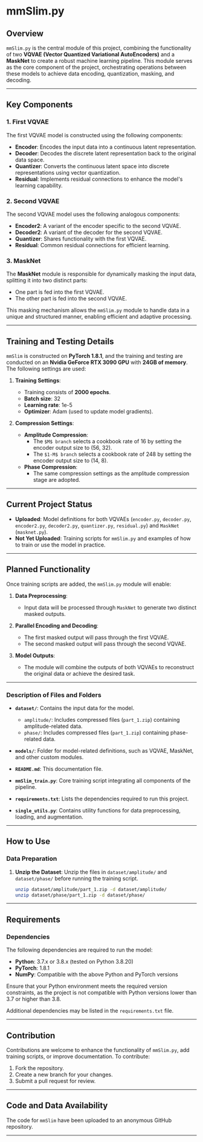 # mmSlim.py

## Overview

`mmSlim.py` is the central module of this project, combining the functionality of two **VQVAE (Vector Quantized Variational AutoEncoders)** and a **MaskNet** to create a robust machine learning pipeline. This module serves as the core component of the project, orchestrating operations between these models to achieve data encoding, quantization, masking, and decoding.

---

## Key Components

### 1. First VQVAE
The first VQVAE model is constructed using the following components:
- **Encoder**: Encodes the input data into a continuous latent representation.
- **Decoder**: Decodes the discrete latent representation back to the original data space.
- **Quantizer**: Converts the continuous latent space into discrete representations using vector quantization.
- **Residual**: Implements residual connections to enhance the model's learning capability.

### 2. Second VQVAE
The second VQVAE model uses the following analogous components:
- **Encoder2**: A variant of the encoder specific to the second VQVAE.
- **Decoder2**: A variant of the decoder for the second VQVAE.
- **Quantizer**: Shares functionality with the first VQVAE.
- **Residual**: Common residual connections for efficient learning.

### 3. MaskNet
The **MaskNet** module is responsible for dynamically masking the input data, splitting it into two distinct parts:
- One part is fed into the first VQVAE.
- The other part is fed into the second VQVAE.

This masking mechanism allows the `mmSlim.py` module to handle data in a unique and structured manner, enabling efficient and adaptive processing.

---

## Training and Testing Details

`mmSlim` is constructed on **PyTorch 1.8.1**, and the training and testing are conducted on an **Nvidia GeForce RTX 3090 GPU** with **24GB of memory**. The following settings are used:

1. **Training Settings**:
   - Training consists of **2000 epochs**.
   - **Batch size**: 32
   - **Learning rate**: 1e-5
   - **Optimizer**: Adam (used to update model gradients).

2. **Compression Settings**:
   - **Amplitude Compression**:
     - The `$M$ branch` selects a cookbook rate of 16 by setting the encoder output size to (56, 32).
     - The `$1-M$ branch` selects a cookbook rate of 248 by setting the encoder output size to (14, 8).
   - **Phase Compression**:
     - The same compression settings as the amplitude compression stage are adopted.

---

## Current Project Status

- **Uploaded**: Model definitions for both VQVAEs (`encoder.py`, `decoder.py`, `encoder2.py`, `decoder2.py`, `quantizer.py`, `residual.py`) and `MaskNet` (`masknet.py`).
- **Not Yet Uploaded**: Training scripts for `mmSlim.py` and examples of how to train or use the model in practice.

---

## Planned Functionality

Once training scripts are added, the `mmSlim.py` module will enable:
1. **Data Preprocessing**:
   - Input data will be processed through `MaskNet` to generate two distinct masked outputs.

2. **Parallel Encoding and Decoding**:
   - The first masked output will pass through the first VQVAE.
   - The second masked output will pass through the second VQVAE.

3. **Model Outputs**:
   - The module will combine the outputs of both VQVAEs to reconstruct the original data or achieve the desired task.

---


### Description of Files and Folders

- **`dataset/`**: Contains the input data for the model.
  - `amplitude/`: Includes compressed files (`part_1.zip`) containing amplitude-related data.
  - `phase/`: Includes compressed files (`part_1.zip`) containing phase-related data.

- **`models/`**: Folder for model-related definitions, such as VQVAE, MaskNet, and other custom modules.

- **`README.md`**: This documentation file.

- **`mmSlim_train.py`**: Core training script integrating all components of the pipeline.

- **`requirements.txt`**: Lists the dependencies required to run this project.

- **`single_utils.py`**: Contains utility functions for data preprocessing, loading, and augmentation.

---

## How to Use

### Data Preparation
1. **Unzip the Dataset**:
   Unzip the files in `dataset/amplitude/` and `dataset/phase/` before running the training script.

   ```bash
   unzip dataset/amplitude/part_1.zip -d dataset/amplitude/
   unzip dataset/phase/part_1.zip -d dataset/phase/

---

## Requirements


### Dependencies

The following dependencies are required to run the model:

- **Python**: 3.7.x or 3.8.x (tested on Python 3.8.20)
- **PyTorch**: 1.8.1
- **NumPy**: Compatible with the above Python and PyTorch versions

Ensure that your Python environment meets the required version constraints, as the project is not compatible with Python versions lower than 3.7 or higher than 3.8.

Additional dependencies may be listed in the `requirements.txt` file.

---

## Contribution

Contributions are welcome to enhance the functionality of `mmSlim.py`, add training scripts, or improve documentation. To contribute:
1. Fork the repository.
2. Create a new branch for your changes.
3. Submit a pull request for review.

---


## Code and Data Availability

The code for `mmSlim` have been uploaded to an anonymous GitHub repository.

---

